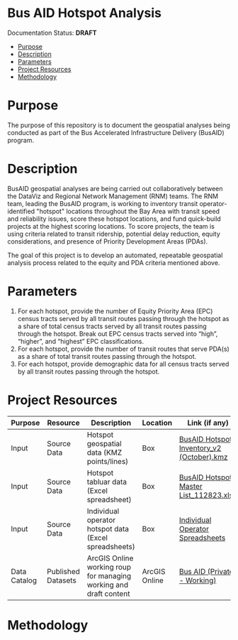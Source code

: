 # Bus AID Hotspot Analysis <!-- omit in toc -->

Documentation Status: **DRAFT**

- [Purpose](#purpose)
- [Description](#description)
- [Parameters](#parameters)
- [Project Resources](#project-resources)
- [Methodology](#methodology)

# Purpose
The purpose of this repository is to document the geospatial analyses being conducted as part of the Bus Accelerated Infrastructure Delivery (BusAID) program.  

# Description
BusAID geospatial analyses are being carried out collaboratively between the DataViz and Regional Network Management (RNM) teams. The RNM team, leading the BusAID program, is working to inventory transit operator-identified "hotspot" locations throughout the Bay Area with transit speed and reliability issues, score these hotspot locations, and fund quick-build projects at the highest scoring locations. To score projects, the team is using criteria related to transit ridership, potential delay reduction, equity considerations, and presence of Priority Development Areas (PDAs). 

The goal of this project is to develop an automated, repeatable geospatial analysis process related to the equity and PDA criteria mentioned above. 

# Parameters

1. For each hotspot, provide the number of Equity Priority Area (EPC) census tracts served by all transit routes passing through the hotspot as a share of total census tracts served by all transit routes passing through the hotspot. Break out EPC census tracts served into “high”, “higher”, and “highest” EPC classifications. 
2. For each hotspot, provide the number of transit routes that serve PDA(s) as a share of total transit routes passing through the hotspot.
3. For each hotspot, provide demographic data for all census tracts served by all transit routes passing through the hotspot. 

# Project Resources

| Purpose | Resource | Description | Location | Link (if any) | Access | Notes |
|--------|-----------|-------------|----------|---------------|--------|-------|
| Input | Source Data | Hotspot geospatial data (KMZ points/lines) | Box | [BusAID Hotspot Inventory_v2 (October).kmz ](https://mtcdrive.box.com/s/8sfwj4rcpc1uplg588tp3hxznc83j9m1) | Internal Only  | |
| Input | Source Data | Hotspot tabluar data (Excel spreadsheet) | Box | [BusAID Hotspot Master List_112823.xlsx](https://mtcdrive.box.com/s/tyl4c2yinhtgp42kzfdqohcg5kzy1kwh) | Internal Only | |
| Input | Source Data | Individual operator hotspot data (Excel spreadsheets) | Box | [Individual Operator Spreadsheets](https://mtcdrive.box.com/s/a60zuajafmaisllxhi7unwbbnlh48qql) | Internal Only | |
| Data Catalog | Published Datasets | ArcGIS Online working roup for managing working and draft content | ArcGIS Online | [Bus AID (Private - Working)](https://mtc.maps.arcgis.com/home/group.html?id=0ebbbd31731f41558becf30d5a210752#overview) | Project Collaborators | |

# Methodology